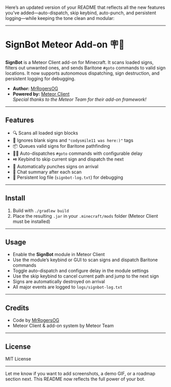 Here’s an updated version of your README that reflects all the new features you’ve added—auto-dispatch, skip keybind, auto-punch, and persistent logging—while keeping the tone clean and modular:

---

# SignBot Meteor Add-on 🪧🤖

**SignBot** is a Meteor Client add-on for Minecraft. It scans loaded signs, filters out unwanted ones, and sends Baritone `#goto` commands to valid sign locations. It now supports autonomous dispatching, sign destruction, and persistent logging for debugging.

- **Author:** [MrRogersOG](https://github.com/MrRogersOG)  
- **Powered by:** [Meteor Client](https://meteorclient.com/)  
  _Special thanks to the Meteor Team for their add-on framework!_

---

## Features

- 🔍 Scans all loaded sign blocks
- 🚫 Ignores blank signs and `"codysmile11 was here:)"` tags
- 📦 Queues valid signs for Baritone pathfinding
- 🚶‍♂️ Auto-dispatches `#goto` commands with configurable delay
- ⏯️ Keybind to skip current sign and dispatch the next
- 👊 Automatically punches signs on arrival
- 💬 Chat summary after each scan
- 📝 Persistent log file (`signbot-log.txt`) for debugging

---

## Install

1. Build with `./gradlew build`  
2. Place the resulting `.jar` in your `.minecraft/mods` folder (Meteor Client must be installed)

---

## Usage

- Enable the **SignBot** module in Meteor Client  
- Use the module’s keybind or GUI to scan signs and dispatch Baritone commands  
- Toggle auto-dispatch and configure delay in the module settings  
- Use the skip keybind to cancel current path and jump to the next sign  
- Signs are automatically destroyed on arrival  
- All major events are logged to `logs/signbot-log.txt`

---

## Credits

- Code by [MrRogersOG](https://github.com/MrRogersOG)  
- Meteor Client & add-on system by Meteor Team

---

## License

MIT License

---

Let me know if you want to add screenshots, a demo GIF, or a roadmap section next. This README now reflects the full power of your bot.
